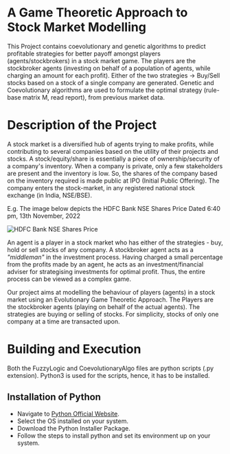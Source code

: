 # A Game Theoretic Approach to Stock Market Modelling 
This Project contains coevolutionary and genetic algorithms to predict profitable strategies for better payoff amongst players (agents/stockbrokers) in a stock market game. The players are the stockbroker agents (investing on behalf of a population of agents, while charging an amount for each profit). Either of the two strategies -> Buy/Sell stocks based on a stock of a single company are generated. Genetic and Coevolutionary algorithms are used to formulate the optimal strategy (rule-base matrix M, read report), from previous market data.

# Description of the Project
A stock market is a diversified hub of agents trying to make profits, while contributing to several companies based on the utility of their projects and stocks. A stock/equity/share is essentially a piece of ownership/security of a company's inventory. When a company is private, only a few stakeholders are present and the inventory is low. So, the shares of the company based on the inventory required is made public at IPO (Initial Public Offering). The company enters the stock-market, in any registered national stock exchange (in India, NSE/BSE). 

E.g. The image below depicts the HDFC Bank NSE Shares Price Dated 6:40 pm, 13th November, 2022

![HDFC Bank NSE Shares Price](https://drive.google.com/uc?export=view&id=1i2jfkNY_apzGx2z045vVG3hkIkT9ZvNn#center) 

An agent is a player in a stock market who has either of the strategies - buy, hold or sell stocks of any company. A stockbroker agent acts as a _"middleman"_ in the investment process. Having charged a small percentage from the profits made by an agent, he acts as an investment/financial adviser for strategising investments for optimal profit. Thus, the entire process can be viewed as a complex game.

Our project aims at modelling the behaviour of players (agents) in a stock market using an Evolutionary Game Theoretic Approach. The Players are the stockbroker agents (playing on behalf of the actual agents). The strategies are buying or selling of stocks. For simplicity, stocks of only one company at a time are transacted upon.

# Building and Execution

Both the FuzzyLogic and CoevolutionaryAlgo files are python scripts (.py extension). Python3 is used for the scripts, hence, it has to be installed.

## Installation of Python

- Navigate to [Python Official Website](https://www.python.org/downloads/).
- Select the OS installed on your system.
- Download the Python Installer Package.
- Follow the steps to install python and set its environment up on your system.


